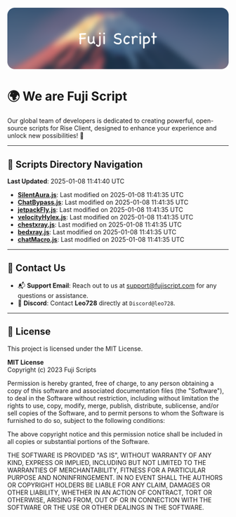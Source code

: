 ![Banner](.github/b.webp)

# 🌍 **We are Fuji Script**

Our global team of developers is dedicated to creating powerful, open-source scripts for Rise Client, designed to enhance your experience and unlock new possibilities! 🌟

---
<!-- SCRIPTS_NAVIGATION_START -->
## 📂 **Scripts Directory Navigation**

**Last Updated**: 2025-01-08 11:41:40 UTC

- **[SilentAura.js](scripts/SilentAura.js)**: Last modified on 2025-01-08 11:41:35 UTC
- **[ChatBypass.js](scripts/ChatBypass.js)**: Last modified on 2025-01-08 11:41:35 UTC
- **[jetpackFly.js](scripts/jetpackFly.js)**: Last modified on 2025-01-08 11:41:35 UTC
- **[velocityHylex.js](scripts/velocityHylex.js)**: Last modified on 2025-01-08 11:41:35 UTC
- **[chestxray.js](scripts/chestxray.js)**: Last modified on 2025-01-08 11:41:35 UTC
- **[bedxray.js](scripts/bedxray.js)**: Last modified on 2025-01-08 11:41:35 UTC
- **[chatMacro.js](scripts/chatMacro.js)**: Last modified on 2025-01-08 11:41:35 UTC

<!-- SCRIPTS_NAVIGATION_END -->

---

## 💬 **Contact Us**  
- 📬 **Support Email**: Reach out to us at [support@fujiscript.com](mailto:support@fujiscript.com) for any questions or assistance.  
- 💬 **Discord**: Contact **Leo728** directly at `Discord@leo728`.

---

## 📜 **License**

This project is licensed under the MIT License.  

**MIT License**  
Copyright (c) 2023 Fuji Scripts  

Permission is hereby granted, free of charge, to any person obtaining a copy of this software and associated documentation files (the "Software"), to deal in the Software without restriction, including without limitation the rights to use, copy, modify, merge, publish, distribute, sublicense, and/or sell copies of the Software, and to permit persons to whom the Software is furnished to do so, subject to the following conditions:  

The above copyright notice and this permission notice shall be included in all copies or substantial portions of the Software.  

THE SOFTWARE IS PROVIDED "AS IS", WITHOUT WARRANTY OF ANY KIND, EXPRESS OR IMPLIED, INCLUDING BUT NOT LIMITED TO THE WARRANTIES OF MERCHANTABILITY, FITNESS FOR A PARTICULAR PURPOSE AND NONINFRINGEMENT. IN NO EVENT SHALL THE AUTHORS OR COPYRIGHT HOLDERS BE LIABLE FOR ANY CLAIM, DAMAGES OR OTHER LIABILITY, WHETHER IN AN ACTION OF CONTRACT, TORT OR OTHERWISE, ARISING FROM, OUT OF OR IN CONNECTION WITH THE SOFTWARE OR THE USE OR OTHER DEALINGS IN THE SOFTWARE.  
